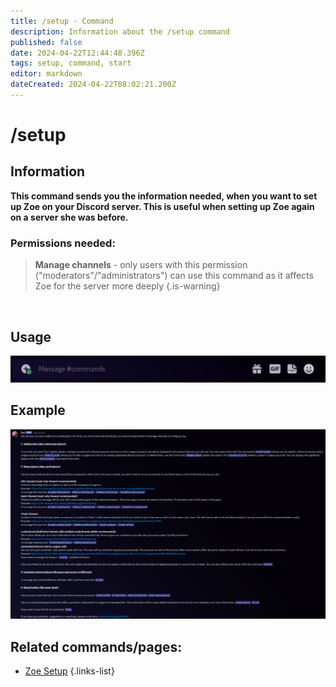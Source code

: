 ```yaml
---
title: /setup - Command
description: Information about the /setup command
published: false
date: 2024-04-22T12:44:48.396Z
tags: setup, command, start
editor: markdown
dateCreated: 2024-04-22T08:02:21.200Z
---
```


# /setup
## Information
**This command sends you the information needed, when you want to set up Zoe on your Discord server. This is useful when setting up Zoe again on a server she was before.**
<br>

### Permissions needed:
>**Manage channels** - only users with this permission ("moderators"/"administrators") can use this command as it affects Zoe for the server more deeply {.is-warning}

<br>

## Usage
![](/en_/en_setup_command.gif)
<br>
 
## Example
![](/en_/en_setup_command_example.png)
<br>
 
## Related commands/pages:

- [Zoe Setup](/en/setup/)
{.links-list}